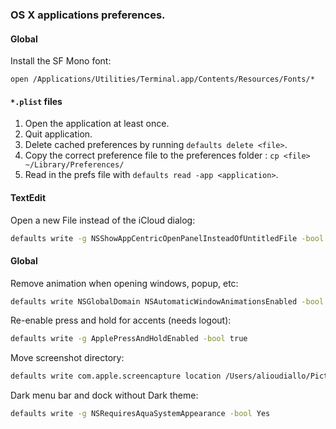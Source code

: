 ### OS X applications preferences.

#### Global

Install the SF Mono font:
```code
open /Applications/Utilities/Terminal.app/Contents/Resources/Fonts/*
```

#### `*.plist` files
1. Open the application at least once.
2. Quit application.
3. Delete cached preferences by running `defaults delete <file>`.
4. Copy the correct preference file to the preferences folder : `cp <file> ~/Library/Preferences/`
5. Read in the prefs file with `defaults read -app <application>`.

#### TextEdit

Open a new File instead of the iCloud dialog:

```sh
defaults write -g NSShowAppCentricOpenPanelInsteadOfUntitledFile -bool false
```

#### Global

Remove animation when opening windows, popup, etc:

```sh
defaults write NSGlobalDomain NSAutomaticWindowAnimationsEnabled -bool false
```

Re-enable press and hold for accents (needs logout):
```sh
defaults write -g ApplePressAndHoldEnabled -bool true
```

Move screenshot directory:
```sh
defaults write com.apple.screencapture location /Users/alioudiallo/Pictures/screenshots
```

Dark menu bar and dock without Dark theme:
```sh
defaults write -g NSRequiresAquaSystemAppearance -bool Yes
```
